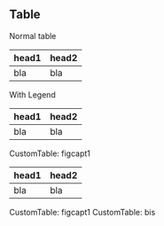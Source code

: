 ## Table

Normal table


head1| head2
-----|------
bla|bla


With Legend


head1| head2
-----|------
bla|bla
CustomTable: figcapt1


head1| head2
-----|------
bla|bla
CustomTable: figcapt1
CustomTable: bis
